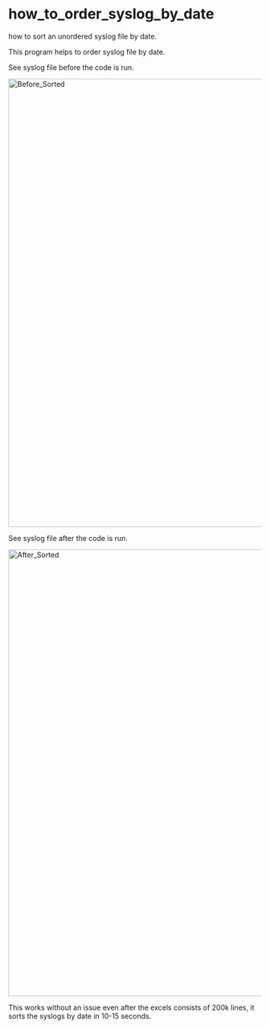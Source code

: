 # how_to_order_syslog_by_date
how to sort an unordered syslog file by date. 

This program helps to order syslog file by date. 

See syslog file before the code is run. 

<img width="892" alt="Before_Sorted" src="https://user-images.githubusercontent.com/94804863/161487605-ce60fa9e-9b99-4bd4-9c5a-1aec4bc6f633.PNG">

See syslog file after the code is run. 

<img width="889" alt="After_Sorted" src="https://user-images.githubusercontent.com/94804863/161487638-96dc4180-badc-4858-aa0e-ad38f54a8cd4.PNG">

This works without an issue even after the excels consists of 200k lines, it sorts the syslogs by date in 10-15 seconds. 
